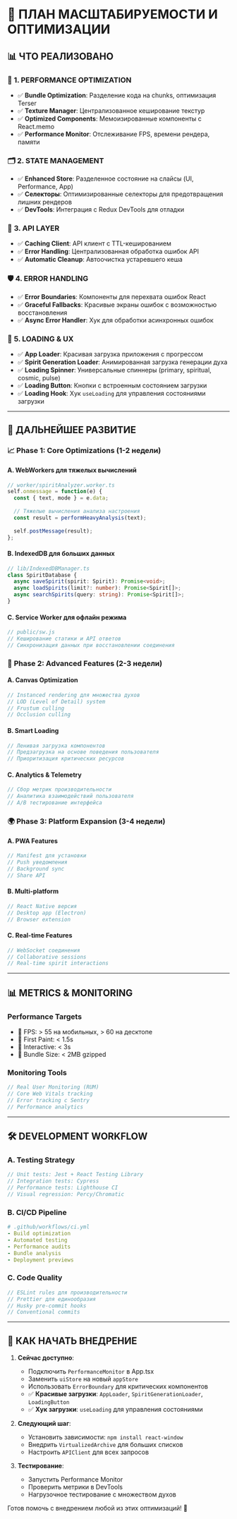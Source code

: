 # 🚀 ПЛАН МАСШТАБИРУЕМОСТИ И ОПТИМИЗАЦИИ

## 📊 **ЧТО РЕАЛИЗОВАНО**

### 🎯 **1. PERFORMANCE OPTIMIZATION**
- ✅ **Bundle Optimization**: Разделение кода на chunks, оптимизация Terser
- ✅ **Texture Manager**: Централизованное кеширование текстур
- ✅ **Optimized Components**: Мемоизированные компоненты с React.memo
- ✅ **Performance Monitor**: Отслеживание FPS, времени рендера, памяти

### 🗂️ **2. STATE MANAGEMENT**
- ✅ **Enhanced Store**: Разделенное состояние на слайсы (UI, Performance, App)
- ✅ **Селекторы**: Оптимизированные селекторы для предотвращения лишних рендеров
- ✅ **DevTools**: Интеграция с Redux DevTools для отладки

### 🔌 **3. API LAYER**
- ✅ **Caching Client**: API клиент с TTL-кешированием
- ✅ **Error Handling**: Централизованная обработка ошибок API
- ✅ **Automatic Cleanup**: Автоочистка устаревшего кеша

### 🛡️ **4. ERROR HANDLING**
- ✅ **Error Boundaries**: Компоненты для перехвата ошибок React
- ✅ **Graceful Fallbacks**: Красивые экраны ошибок с возможностью восстановления
- ✅ **Async Error Handler**: Хук для обработки асинхронных ошибок

### 🎨 **5. LOADING & UX**
- ✅ **App Loader**: Красивая загрузка приложения с прогрессом
- ✅ **Spirit Generation Loader**: Анимированная загрузка генерации духа
- ✅ **Loading Spinner**: Универсальные спиннеры (primary, spiritual, cosmic, pulse)
- ✅ **Loading Button**: Кнопки с встроенным состоянием загрузки
- ✅ **Loading Hook**: Хук `useLoading` для управления состояниями загрузки

---

## 🔮 **ДАЛЬНЕЙШЕЕ РАЗВИТИЕ**

### 📈 **Phase 1: Core Optimizations (1-2 недели)**

#### **A. WebWorkers для тяжелых вычислений**
```typescript
// worker/spiritAnalyzer.worker.ts
self.onmessage = function(e) {
  const { text, mode } = e.data;
  
  // Тяжелые вычисления анализа настроения
  const result = performHeavyAnalysis(text);
  
  self.postMessage(result);
};
```

#### **B. IndexedDB для больших данных**
```typescript
// lib/IndexedDBManager.ts
class SpiritDatabase {
  async saveSpirit(spirit: Spirit): Promise<void>;
  async loadSpirits(limit?: number): Promise<Spirit[]>;
  async searchSpirits(query: string): Promise<Spirit[]>;
}
```

#### **C. Service Worker для офлайн режима**
```typescript
// public/sw.js
// Кеширование статики и API ответов
// Синхронизация данных при восстановлении соединения
```

### 🎨 **Phase 2: Advanced Features (2-3 недели)**

#### **A. Canvas Optimization**
```typescript
// Instanced rendering для множества духов
// LOD (Level of Detail) system
// Frustum culling
// Occlusion culling
```

#### **B. Smart Loading**
```typescript
// Ленивая загрузка компонентов
// Предзагрузка на основе поведения пользователя
// Приоритизация критических ресурсов
```

#### **C. Analytics & Telemetry**
```typescript
// Сбор метрик производительности
// Аналитика взаимодействий пользователя
// A/B тестирование интерфейса
```

### 🌍 **Phase 3: Platform Expansion (3-4 недели)**

#### **A. PWA Features**
```typescript
// Manifest для установки
// Push уведомления
// Background sync
// Share API
```

#### **B. Multi-platform**
```typescript
// React Native версия
// Desktop app (Electron)
// Browser extension
```

#### **C. Real-time Features**
```typescript
// WebSocket соединения
// Collaborative sessions
// Real-time spirit interactions
```

---

## 📊 **METRICS & MONITORING**

### **Performance Targets**
- 🎯 FPS: > 55 на мобильных, > 60 на десктопе
- 🎯 First Paint: < 1.5s
- 🎯 Interactive: < 3s
- 🎯 Bundle Size: < 2MB gzipped

### **Monitoring Tools**
```typescript
// Real User Monitoring (RUM)
// Core Web Vitals tracking
// Error tracking с Sentry
// Performance analytics
```

---

## 🛠️ **DEVELOPMENT WORKFLOW**

### **A. Testing Strategy**
```typescript
// Unit tests: Jest + React Testing Library
// Integration tests: Cypress
// Performance tests: Lighthouse CI
// Visual regression: Percy/Chromatic
```

### **B. CI/CD Pipeline**
```yaml
# .github/workflows/ci.yml
- Build optimization
- Automated testing
- Performance audits
- Bundle analysis
- Deployment previews
```

### **C. Code Quality**
```typescript
// ESLint rules для производительности
// Prettier для единообразия
// Husky pre-commit hooks
// Conventional commits
```

---

## 🚀 **КАК НАЧАТЬ ВНЕДРЕНИЕ**

1. **Сейчас доступно**:
   - Подключить `PerformanceMonitor` в App.tsx
   - Заменить `uiStore` на новый `appStore`
   - Использовать `ErrorBoundary` для критических компонентов
   - ✅ **Красивые загрузки**: `AppLoader`, `SpiritGenerationLoader`, `LoadingButton`
   - ✅ **Хук загрузки**: `useLoading` для управления состояниями

2. **Следующий шаг**:
   - Установить зависимости: `npm install react-window`
   - Внедрить `VirtualizedArchive` для больших списков
   - Настроить `APIClient` для всех запросов

3. **Тестирование**:
   - Запустить Performance Monitor
   - Проверить метрики в DevTools
   - Нагрузочное тестирование с множеством духов

Готов помочь с внедрением любой из этих оптимизаций! 🌟
